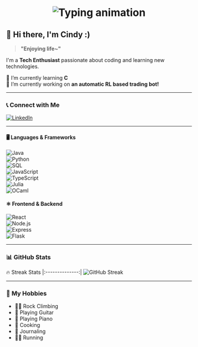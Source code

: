 <h1 align="center">
  <img src="https://readme-typing-svg.herokuapp.com?font=monospace&size=24&duration=3000&pause=1000&color=00FF00&center=true&vCenter=true&width=400&lines=Hello%2C+World!;I'm+%3CCindy+Li%3E" alt="Typing animation">
</h1>

## 👋 Hi there, I'm Cindy :)
> **"Enjoying life~"** 

I'm a **Tech Enthusiast** passionate about coding and learning new technologies.  

🌱 I’m currently learning **C**  
🔭 I’m currently working on **an automatic RL based trading bot!**  

---

### 📞 **Connect with Me**  

[![LinkedIn](https://img.shields.io/badge/-LinkedIn-0077B5?style=flat&logo=linkedin&logoColor=white)]((https://www.linkedin.com/in/cindy-li-569a30187/))  

---

#### 🖥️ **Languages & Frameworks**  
![Java](https://img.shields.io/badge/-Java-007396?style=flat&logo=java&logoColor=white)  
![Python](https://img.shields.io/badge/-Python-3776AB?style=flat&logo=python&logoColor=white)  
![SQL](https://img.shields.io/badge/-SQL-4479A1?style=flat&logo=postgresql&logoColor=white)  
![JavaScript](https://img.shields.io/badge/-JavaScript-F7DF1E?style=flat&logo=javascript&logoColor=black)  
![TypeScript](https://img.shields.io/badge/-TypeScript-3178C6?style=flat&logo=typescript&logoColor=white)  
![Julia](https://img.shields.io/badge/-Julia-9558B2?style=flat&logo=julia&logoColor=white)  
![OCaml](https://img.shields.io/badge/-OCaml-EC6813?style=flat&logo=ocaml&logoColor=white)  

#### ⚛️ **Frontend & Backend**  
![React](https://img.shields.io/badge/-React-61DAFB?style=flat&logo=react&logoColor=black)  
![Node.js](https://img.shields.io/badge/-Node.js-339933?style=flat&logo=node.js&logoColor=white)  
![Express](https://img.shields.io/badge/-Express-000000?style=flat&logo=express&logoColor=white)  
![Flask](https://img.shields.io/badge/-Flask-000000?style=flat&logo=flask&logoColor=white)  

---

### 📊 **GitHub Stats**  

 🔥 Streak Stats 
|:--------------:|
 ![GitHub Streak](https://github-readme-streak-stats.herokuapp.com/?user=cindyzli&theme=radical)

---

### 🎯 **My Hobbies**  
- 🧗‍♂️ Rock Climbing  
- 🎸 Playing Guitar  
- 🎹 Playing Piano  
- 🍳 Cooking  
- 📖 Journaling  
- 🏃‍♂️ Running


